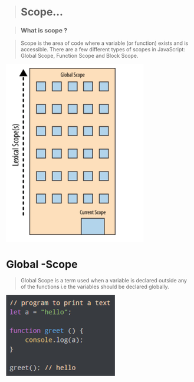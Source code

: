 > # Scope...

> ### What is scope ?

 >Scope is the area of code where a variable (or function) exists and is accessible. There are a few different types of scopes in JavaScript: Global Scope, Function Scope and Block Scope.

 ![](/Screenshot_1.png)

 # Global -Scope

 >Global Scope is a term used when a variable is declared outside any of the functions i.e the variables should be declared globally.

![](/Screenshot_2.png)